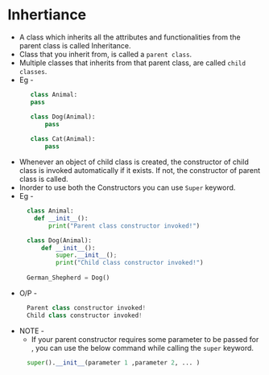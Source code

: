 # Inhertiance

+ A class which inherits all the attributes and functionalities from the parent class is called Inheritance.
+ Class that you inherit from, is called a ```parent class```.
+ Multiple classes that inherits from that parent class, are called ```child classes```.
+ Eg - 
  ```.py
     class Animal:
     pass

     class Dog(Animal):
         pass
     
     class Cat(Animal):
         pass
  ```
+ Whenever an object of child class is created, the constructor of child class is invoked automatically if it exists. If not, the constructor of parent class is called.
+ Inorder to use both the Constructors you can use ```Super``` keyword.
+ Eg - 
  ```.py
    class Animal:
      def __init__():
          print("Parent class constructor invoked!")

    class Dog(Animal):
        def __init__():
            super.__init__();
            print("Child class constructor invoked!")
            
    German_Shepherd = Dog()
  ```
+ O/P -
  ```.py
    Parent class constructor invoked!
    Child class constructor invoked! 
  ```
+ NOTE - 
  + If your parent constructor requires some parameter to be passed for , you can use the below command while calling the ```super``` keyword.
  ```.py
    super().__init__(parameter 1 ,parameter 2, ... )
  ```  
